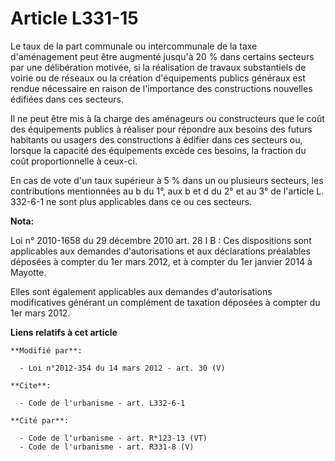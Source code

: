 # Article L331-15

Le taux de la part communale ou intercommunale de la taxe d'aménagement peut être augmenté jusqu'à 20 % dans certains
secteurs par une délibération motivée, si la réalisation de travaux substantiels de voirie ou de réseaux ou la création
d'équipements publics généraux est rendue nécessaire en raison de l'importance des constructions nouvelles édifiées dans ces
secteurs. 

Il ne peut être mis à la charge des aménageurs ou constructeurs que le coût des équipements publics à réaliser pour répondre
aux besoins des futurs habitants ou usagers des constructions à édifier dans ces secteurs ou, lorsque la capacité des
équipements excède ces besoins, la fraction du coût proportionnelle à ceux-ci. 

En cas de vote d'un taux supérieur à 5 % dans un ou plusieurs secteurs, les contributions mentionnées au b du 1°, aux b et d
du 2° et au 3° de l'article L. 332-6-1 ne sont plus applicables dans ce ou ces secteurs.

**Nota:**

Loi n° 2010-1658 du 29 décembre 2010 art. 28 I B : Ces dispositions sont applicables aux demandes d'autorisations et aux
déclarations préalables déposées à compter du 1er mars 2012, et à compter du 1er janvier 2014 à Mayotte. 

Elles sont également applicables aux demandes d'autorisations modificatives générant un complément de taxation déposées à
compter du 1er mars 2012.

**Liens relatifs à cet article**

	**Modifié par**:

	  - Loi n°2012-354 du 14 mars 2012 - art. 30 (V)

	**Cite**:

	  - Code de l'urbanisme - art. L332-6-1

	**Cité par**:

	  - Code de l'urbanisme - art. R*123-13 (VT)
	  - Code de l'urbanisme - art. R331-8 (V)
